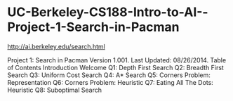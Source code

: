 # UC-Berkeley-CS188-Intro-to-AI--Project-1-Search-in-Pacman

http://ai.berkeley.edu/search.html

Project 1: Search in Pacman
Version 1.001. Last Updated: 08/26/2014.
Table of Contents
Introduction
Welcome
Q1: Depth First Search
Q2: Breadth First Search
Q3: Uniform Cost Search
Q4: A* Search
Q5: Corners Problem: Representation
Q6: Corners Problem: Heuristic
Q7: Eating All The Dots: Heuristic
Q8: Suboptimal Search


